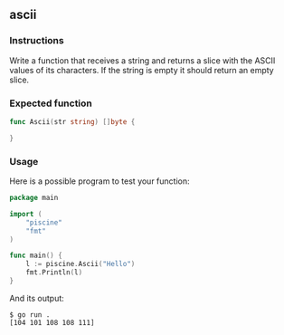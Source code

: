 ## ascii

### Instructions

Write a function that receives a string and returns a slice with the ASCII values of its characters. If the string is empty it should return an empty slice.

### Expected function

```go
func Ascii(str string) []byte {

}
```

### Usage

Here is a possible program to test your function:

```go
package main

import (
    "piscine"
    "fmt"
)

func main() {
    l := piscine.Ascii("Hello")
    fmt.Println(l)
}
```

And its output:

```console
$ go run .
[104 101 108 108 111]
```
